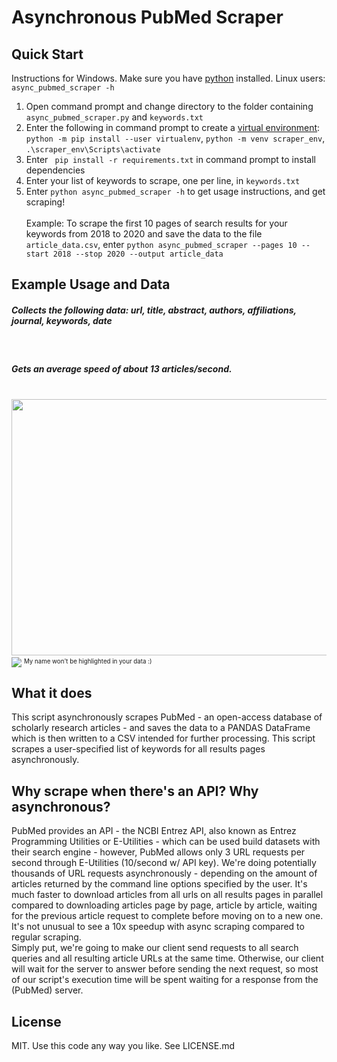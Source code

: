 # Asynchronous PubMed Scraper

## Quick Start
Instructions for Windows. Make sure you have [python](https://www.python.org/downloads/) installed. Linux users: ```async_pubmed_scraper -h``` <br>
1) Open command prompt and change directory to the folder containing ```async_pubmed_scraper.py``` and ```keywords.txt```
2) Enter the following in command prompt to create a [virtual environment](https://packaging.python.org/guides/installing-using-pip-and-virtual-environments/):<br> ```python -m pip install --user virtualenv```, ```python -m venv scraper_env```, ```.\scraper_env\Scripts\activate``` <br>
3) Enter ``` pip install -r requirements.txt``` in command prompt to install dependencies<br>
4) Enter your list of keywords to scrape, one per line, in ```keywords.txt``` <br>
5) Enter ```python async_pubmed_scraper -h``` to get usage instructions, and get scraping! <br> <br>
Example: To scrape the first 10 pages of search results for your keywords from 2018 to 2020 and save the data to the file ```article_data.csv```, enter ```python async_pubmed_scraper --pages 10 --start 2018 --stop 2020 --output article_data``` <br>

## Example Usage and Data

<p align="center">
<h5>Collects the following data: url, title, abstract, authors, affiliations, journal, keywords, date</h5> <br>
<h5>Gets an average speed of about 13 articles/second.</h5> <br>
  <img src="https://raw.githubusercontent.com/IliaZenkov/async-pubmed-scraper/master/example/cli_usage_example.JPG" height=410 width=690/>
  <img align="center" src="https://raw.githubusercontent.com/IliaZenkov/async-pubmed-scraper/master/example/data_example.JPG"/> <sub><sup>My name won't be highlighted in your data :)</sup></sub>
</p>

## What it does 

This script asynchronously scrapes PubMed - an open-access database of scholarly research articles -
and saves the data to a PANDAS DataFrame which is then written to a CSV intended for further processing.
This script scrapes a user-specified list of keywords for all results pages asynchronously. 



## Why scrape when there's an API? Why asynchronous?
PubMed provides an API - the NCBI Entrez API, also known as Entrez Programming Utilities or E-Utilities - 
which can be used build datasets with their search engine - however, PubMed allows only 3 URL requests per second 
through E-Utilities (10/second w/ API key).
We're doing potentially thousands of URL requests asynchronously - depending on the amount of articles returned by the command line options specified by the user. 
It's much faster to download articles from all urls on all results pages in parallel compared to downloading articles page by page, article by article, waiting for the previous article request to complete before moving on to a new one. It's not unusual to see a 10x speedup with async scraping compared to regular scraping.  
Simply put, we're going to make our client send requests to all search queries and all resulting article URLs at the same time.
Otherwise, our client will wait for the server to answer before sending the next request, so most of our script's execution time
will be spent waiting for a response from the (PubMed) server. 

## License

MIT. Use this code any way you like. See LICENSE.md


